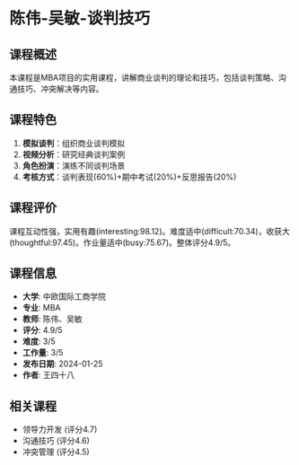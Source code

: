 # 陈伟-吴敏-谈判技巧

## 课程概述
本课程是MBA项目的实用课程，讲解商业谈判的理论和技巧，包括谈判策略、沟通技巧、冲突解决等内容。

## 课程特色
1. **模拟谈判**：组织商业谈判模拟
2. **视频分析**：研究经典谈判案例
3. **角色扮演**：演练不同谈判场景
4. **考核方式**：谈判表现(60%)+期中考试(20%)+反思报告(20%)

## 课程评价
课程互动性强，实用有趣(interesting:98.12)。难度适中(difficult:70.34)，收获大(thoughtful:97.45)。作业量适中(busy:75.67)。整体评分4.9/5。

## 课程信息
- **大学**: 中欧国际工商学院
- **专业**: MBA
- **教师**: 陈伟、吴敏
- **评分**: 4.9/5
- **难度**: 3/5
- **工作量**: 3/5
- **发布日期**: 2024-01-25
- **作者**: 王四十八

## 相关课程
- 领导力开发 (评分4.7)
- 沟通技巧 (评分4.6)
- 冲突管理 (评分4.5)